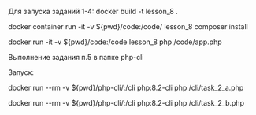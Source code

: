 Для запуска заданий 1-4:
docker build -t lesson_8 .

docker container run -it -v ${pwd}/code:/code/ lesson_8 composer install

docker run -it -v ${pwd}/code:/code lesson_8 php /code/app.php

Выполнение задания п.5 в папке php-cli

Запуск:

docker run --rm -v ${pwd}/php-cli/:/cli php:8.2-cli php /cli/task_2_a.php

docker run --rm -v ${pwd}/php-cli/:/cli php:8.2-cli php /cli/task_2_b.php
